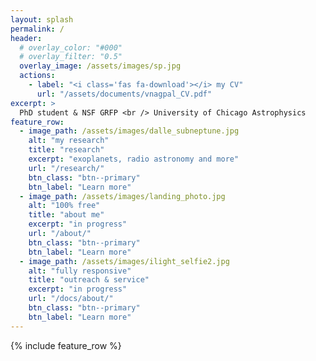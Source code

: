 ```yaml
---
layout: splash
permalink: /
header:
  # overlay_color: "#000"
  # overlay_filter: "0.5"
  overlay_image: /assets/images/sp.jpg
  actions:
    - label: "<i class='fas fa-download'></i> my CV"
      url: "/assets/documents/vnagpal_CV.pdf"
excerpt: >
  PhD student & NSF GRFP <br /> University of Chicago Astrophysics
feature_row:
  - image_path: /assets/images/dalle_subneptune.jpg
    alt: "my research"
    title: "research"
    excerpt: "exoplanets, radio astronomy and more"
    url: "/research/"
    btn_class: "btn--primary"
    btn_label: "Learn more"
  - image_path: /assets/images/landing_photo.jpg
    alt: "100% free"
    title: "about me"
    excerpt: "in progress"
    url: "/about/"
    btn_class: "btn--primary"
    btn_label: "Learn more" 
  - image_path: /assets/images/ilight_selfie2.jpg
    alt: "fully responsive"
    title: "outreach & service"
    excerpt: "in progress"
    url: "/docs/about/"
    btn_class: "btn--primary"
    btn_label: "Learn more"     
---
```


{% include feature_row %}